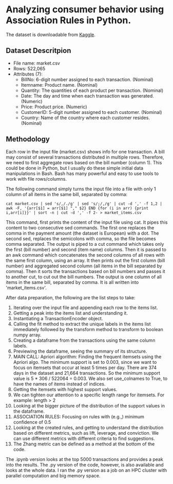 # Analyzing consumer behavior using Association Rules in Python.

The dataset is downloadable from [Kaggle](https://www.kaggle.com/datasets/aslanahmedov/market-basket-analysis/download?datasetVersionNumber=2).

## Dataset Descritpion

* File name: market.csv 
* Rows: 522,065 
* Attributes (7): 
	- BillNo: 6-digit number assigned to each transaction. (Nominal) 
	- Itemname: Product name. (Nominal) 
	- Quantity: The quantities of each product per transaction. (Nominal) 
	- Date: The day and time when each transaction was generated. (Numeric) 
	- Price: Product price. (Numeric) 
	- CustomerID: 5-digit number assigned to each customer. (Nominal) 
	- Country: Name of the country where each customer resides. (Nominal) 


## Methodology

Each row in the input file (market.csv) shows info for one transaction. A bill may consist of several transactions distributed in multiple rows. Therefore, we need to first aggregate rows based on the bill number (column 1). This could be done in Python, but I usually do these simple initial data manipulations in Bash. Bash has many powerful and easy to use tools to work with file rows/columns.

The following command simply turns the input file into a file with only 1 column of all items in the same bill, separated by comma:

```
cat market.csv | sed 's/,/./g' | sed 's/;/,/g' | cut -d ',' -f 1,2 | awk -F, '{arr[$1] = arr[$1] "," $2} END {for (i in arr) {print i,arr[i]}}' | sort -n | cut -d ',' -f 2- > market_items.csv
```

This command, first prints the content of the input file using cat. It pipes this content to two consecutive sed commands. The first one replaces the comma in the payment amount (the dataset is European) with a dot. The second sed, replaces the semicolons with comma, so the file becomes comma separated. The output is piped to a cut command which takes only the first (bill number) and second (item name) columns. Then it is passed to an awk command which concatenates  the second columns of all rows with the same first column, using an array. It then prints out the first column (bill number) and aggregated second column (all items in the bill separated by comma). Then it sorts the transactions based on bill numbers and passes it to another cut, to cut out the bill numbers. The output is one column of all items in the same bill, separated by comma. It is all written into 'market\_items.csv'.

After data preparation, the following are the list steps to take:

1. Iterating over the input file and appending each row to the items list.
2. Getting a peak into the items list and understanding it.
3. Instantiating a TransactionEncoder object.
4. Calling the fit method to extract the unique labels in the items list immediately followed by the transform method to transform to boolean numpy array.
5. Creating a dataframe from the transactions using the same column labels.
6. Previewing the dataframe, seeing the summary of its structure. 
7. MAIN CALL: Apriori algorithm: Finding the frequent itemsets using the Apriori algo. The minimum support is set to 0.003, since we want to focus on itemsets that occur at least 5 times per day. There are 374 days in the dataset and 21,664 transactions. So the minimum support value is 5 * 306 / 522064 = 0.003. We also set use_colnames to True, to have the names of items instead of indices.
8. Getting the itemsets with highest support values.
9. We can tighten our attention to a specific length range for itemsets. For example: length > 2
10. Looking at the bigger picture of the distribution of the support values in the dataframe.
11. ASSOCIATION RULES: Focusing on rules with (e.g.,) minimum confidence of 0.5
12. Looking at the created rules, and getting to understand the distribution based on different metrics, such as lift, leverage, and conviction. We can use different metrics with different criteria to find suggestions.
13. The Zhang metric can be defined as a method at the bottom of the code.

The .ipynb version looks at the top 5000 transactions and provides a peak into the results. The .py version of the code, however, is also available and looks at the whole data. I ran the .py version as a job on an HPC cluster with parallel computation and big memory space. 